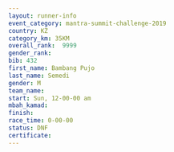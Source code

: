 ```yaml
---
layout: runner-info 
event_category: mantra-summit-challenge-2019 
country: KZ
category_km: 35KM 
overall_rank:  9999
gender_rank: 
bib: 432
first_name: Bambang Pujo
last_name: Semedi
gender: M
team_name: 
start: Sun, 12-00-00 am
mbah_kamad: 
finish: 
race_time: 0-00-00
status: DNF
certificate: 
---
```

